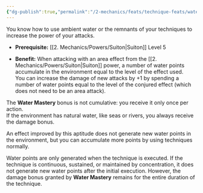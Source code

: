 ```yaml
---
{"dg-publish":true,"permalink":"/2-mechanics/feats/technique-feats/water-mastery/"}
---
```


You know how to use ambient water or the remnants of your techniques to increase the power of your attacks.

- **Prerequisite:** [[2. Mechanics/Powers/Suiton\|Suiton]] Level 5
    
- **Benefit:** When attacking with an area effect from the [[2. Mechanics/Powers/Suiton\|Suiton]] power, a number of water points accumulate in the environment equal to the level of the effect used.  
   You can increase the damage of new attacks by +1 by spending a number of water points equal to the level of the conjured effect (which does not need to be an area attack).  
   
The **Water Mastery** bonus is not cumulative: you receive it only once per action.  
If the environment has natural water, like seas or rivers, you always receive the damage bonus.  

An effect improved by this aptitude does not generate new water points in the environment, but you can accumulate more points by using techniques normally.

Water points are only generated when the technique is executed. If the technique is continuous, sustained, or maintained by concentration, it does not generate new water points after the initial execution. However, the damage bonus granted by **Water Mastery** remains for the entire duration of the technique.